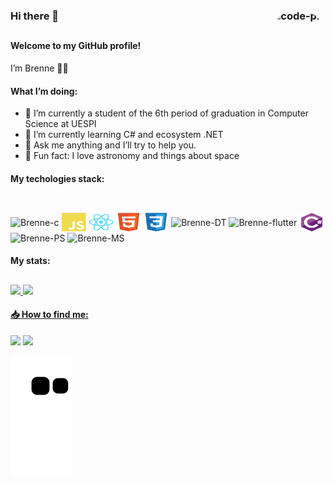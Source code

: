 ### Hi there 👋   <img align="right" alt="code-pic" height="150" style="border-radius:50px;" src="https://i.pinimg.com/originals/e4/26/70/e426702edf874b181aced1e2fa5c6cde.gif">
 ##
 #### Welcome to my GitHub profile!
 I’m Brenne 👨‍💻
 
 #### What I’m doing:
- 🚀 I’m currently a student of the 6th period of graduation in Computer Science at UESPI
- 🌱 I’m currently learning C# and ecosystem .NET
- 💬 Ask me anything and I’ll try to help you.
- 🔭 Fun fact: I love astronomy and things about space 
#### My techologies stack:
 ##
<div style="display: inline_block"><br>
 
  <img align="center" alt="Brenne-c" height="30" width="40" src="https://cdn.jsdelivr.net/gh/devicons/devicon/icons/c/c-original.svg">  
  <img align="center" alt="Brenne-Js" height="30" width="40" src="https://raw.githubusercontent.com/devicons/devicon/master/icons/javascript/javascript-plain.svg">
  <img align="center" alt="Brenne-React" height="30" width="40" src="https://raw.githubusercontent.com/devicons/devicon/master/icons/react/react-original.svg">
  <img align="center" alt="Brenne-HTML" height="30" width="40" src="https://raw.githubusercontent.com/devicons/devicon/master/icons/html5/html5-original.svg">
  <img align="center" alt="Brenne-CSS" height="30" width="40" src="https://raw.githubusercontent.com/devicons/devicon/master/icons/css3/css3-original.svg">
   <img align="center" alt="Brenne-DT" height="30" width="40" src="https://cdn.jsdelivr.net/gh/devicons/devicon/icons/dart/dart-plain-wordmark.svg">
  <img align="center" alt="Brenne-flutter" height="30" width="40" src="https://cdn.jsdelivr.net/gh/devicons/devicon/icons/flutter/flutter-original.svg">
  <img align="center" alt="Brenne-Csharp" height="30" width="40" src="https://raw.githubusercontent.com/devicons/devicon/master/icons/csharp/csharp-original.svg">
   <img align="center" alt="Brenne-PS" height="30" width="40" src="https://cdn.jsdelivr.net/gh/devicons/devicon/icons/postgresql/postgresql-plain.svg">
  <img align="center" alt="Brenne-MS" height="30" width="40" src="https://cdn.jsdelivr.net/gh/devicons/devicon/icons/mysql/mysql-plain.svg">
  

</div>
 
 #### My stats:
  ##
  <a href="https://github.com/Brennez/">
  <img height="180em" src="https://github-readme-stats.vercel.app/api?username=Brennez&show_icons=true&theme=algolia&include_all_commits=true&count_private=true"/>
  <img height="180em" src="https://github-readme-stats.vercel.app/api/top-langs/?username=Brennez&layout=compact&langs_count=7&theme=algolia"/>
</div>

#### 📥 How to find me:
<div>
  <a href = "mailto:tchalisantos40@gmail.com"><img src="https://img.shields.io/badge/-Gmail-%23333?style=for-the-badge&logo=gmail&logoColor=white" target="_blank"></a>
  <a href="https://www.linkedin.com/in/tchalisson-brenne-27911421b/" target="_blank"><img src="https://img.shields.io/badge/-LinkedIn-%230077B5?style=for-the-badge&logo=linkedin&logoColor=white" target="_blank"></a> 
<div/>
 
![Snake animation](https://github.com/rafaballerini/rafaballerini/blob/output/github-contribution-grid-snake.svg)

